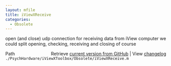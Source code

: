 ```yaml
---
layout: mfile
title: iViewXReceive
categories:
  - Obsolete
---
```


open \(and close\) udp connection for receiving data from iView computer
we could split opening, checking, receiving and closing of course


<div class="code_header" style="text-align:right;">
  <span style="float:left;">Path&nbsp;&nbsp;</span> <span class="counter">Retrieve <a href=
  "https://raw.github.com/Psychtoolbox-3/Psychtoolbox-3/beta/./PsychHardware/iViewXToolbox/Obsolete/iViewXReceive.m">current version from GitHub</a> | View <a href=
  "https://github.com/Psychtoolbox-3/Psychtoolbox-3/commits/beta/./PsychHardware/iViewXToolbox/Obsolete/iViewXReceive.m">changelog</a></span>
</div>
<div class="code">
  <code>./PsychHardware/iViewXToolbox/Obsolete/iViewXReceive.m</code>
</div>
